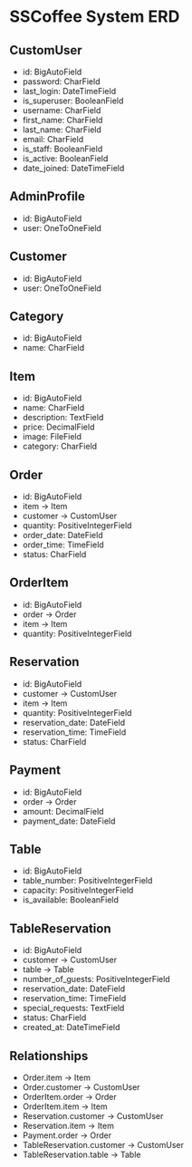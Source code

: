 # SSCoffee System ERD

## CustomUser
- id: BigAutoField
- password: CharField
- last_login: DateTimeField
- is_superuser: BooleanField
- username: CharField
- first_name: CharField
- last_name: CharField
- email: CharField
- is_staff: BooleanField
- is_active: BooleanField
- date_joined: DateTimeField

## AdminProfile
- id: BigAutoField
- user: OneToOneField

## Customer
- id: BigAutoField
- user: OneToOneField

## Category
- id: BigAutoField
- name: CharField

## Item
- id: BigAutoField
- name: CharField
- description: TextField
- price: DecimalField
- image: FileField
- category: CharField

## Order
- id: BigAutoField
- item -> Item
- customer -> CustomUser
- quantity: PositiveIntegerField
- order_date: DateField
- order_time: TimeField
- status: CharField

## OrderItem
- id: BigAutoField
- order -> Order
- item -> Item
- quantity: PositiveIntegerField

## Reservation
- id: BigAutoField
- customer -> CustomUser
- item -> Item
- quantity: PositiveIntegerField
- reservation_date: DateField
- reservation_time: TimeField
- status: CharField

## Payment
- id: BigAutoField
- order -> Order
- amount: DecimalField
- payment_date: DateField

## Table
- id: BigAutoField
- table_number: PositiveIntegerField
- capacity: PositiveIntegerField
- is_available: BooleanField

## TableReservation
- id: BigAutoField
- customer -> CustomUser
- table -> Table
- number_of_guests: PositiveIntegerField
- reservation_date: DateField
- reservation_time: TimeField
- special_requests: TextField
- status: CharField
- created_at: DateTimeField

## Relationships

- Order.item -> Item
- Order.customer -> CustomUser
- OrderItem.order -> Order
- OrderItem.item -> Item
- Reservation.customer -> CustomUser
- Reservation.item -> Item
- Payment.order -> Order
- TableReservation.customer -> CustomUser
- TableReservation.table -> Table
